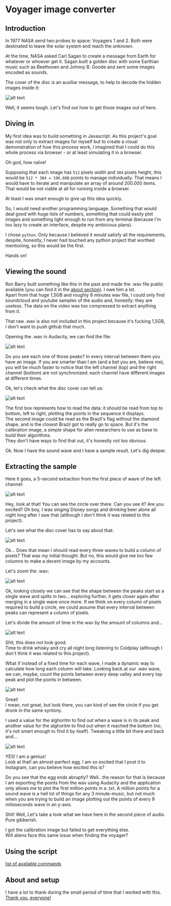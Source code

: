 # Voyager image converter


## Introduction

In 1977 NASA send two probes to space: Voyagers 1 and 2.
Both were destinated to leave the solar system and reach the unknown.

At the time, NASA asked Carl Sagan to create a message from Earth for whatever or whoever get it. Sagan built a golden disc with some Earthian music such as Beethoven and Johnny B. Goode and sent some images encoded as sounds.

The cover of the disc is an auxiliar message, to help to decode the hidden images inside it:

![alt text](./images/voayager-disc.png "Voyager disc")

Well, it seems tough. Let's find out how to get those images out of here.


## Diving in

My first idea was to build something in Javascript. As this project's goal was not only to extract images for myself but to create a visual demonstration of how this process work, I imagined that I could do this whole process via browser - or at least simulating it in a browser.

Oh god, how naïve!

Supposing that each image has `512` pixels width and `384` pixels height, this would be `512 * 384 = 196.608` points to manage individually. That means I would have to iterate and manipulate an array of around 200.000 items. That would be not viable at all for running inside a browser.

At least I was smart enough to give up this idea quickly.

So, I would need another programming language. Something that would deal good with huge lists of numbers, something that could easily plot images and something light enough to run from any terminal (because I'm too lazy to create an interface, despite my ambicious plans).

I chose `python`. Only because I believed it would satisfy all the requirements, despite, honestly, I never had touched any python project that worthed mentioning, so this would be the first.

Hands on!


## Viewing the sound

Ron Barry built something like this in the past and made the .wav file public available (you can find it in the [about section](credits.MD)). I owe him a lot.  
Apart from that huge 1,5GB and roughly 8 minutes wav file, I could only find soundcloud and youtube samples of the audio and, honestly: they are useless. The data on the video was too compressed to extract anything from it.

That raw .wav is also not included in this project because it's fucking 1,5GB, I don't want to push github that much.

Opening the .wav in Audacity, we can find the file:

![alt text](./images/wav_full.png "Wav File")

Do you see each one of those peaks? In every interval between them you have an image. If you are smarter than I am (and a bet you are, believe me), you will be much faster to notice that the left channel (top) and the right channel (bottom) are not synchronized: each channel have different images at different times.

Ok, let's check what the disc cover can tell us:

![alt text](./images/voyager_disc-detail.png "How to read")

The first box represents how to read the data: it should be read from top to bottom, left to right, plotting the points in the sequence it displays.  
The second image could be read as the Brazil's flag without the diamond shape, and is the closest Brazil got to really go to space. But it's the calibration image, a simple shape for alien researchers to use as base to build their algorithms.  
They don't have ways to find that out, it's honestly not too obvious.

Ok. Now I have the sound wave and I have a sample result. Let's dig deeper.


## Extracting the sample

Here it goes, a 5-second extraction from the first piece of wave of the left channel:

![alt text](./images/wav-circle.png "Circle in the wave")

Hey, look at that! You can see the circle over there. Can you see it? Are you excited? Oh boy, I was singing Disney songs and drinking beer alone all night long after I saw that (although I don't think it was related to this project).

Let's see what the disc cover has to say about that:

![alt text](./images/wav_read.png "Disc cover waves")

Ok... Does that mean I should read every three waves to build a column of pixels? That was my initial thought. But no, this would give me too few columns to make a decent image by my accounts.

Let's zoom the .wav:

![alt text](./images/wav-circle_opening.png "Circle in the wave (zoom)")

Ok, looking closely we can see that the shape between the peaks start as a single wave and splits in two... exploring further, it gets closer again after merging in a single wave once more. If we think on every column of pixels required to build a circle, we could assume that every interval between peaks can represent a column of pixels.

Let's divide the amount of time in the wav by the amount of columns and...

![alt text](./images/nothing.jpeg "Nothing!")

Shit, this does not look good.  
Time to drink whisky and cry all night long listening to Coldplay (although I don't think it was related to this project).

What if instead of a fixed time for each wave, I made a dynamic way to calculate how long each column will take. Looking back at our .wav wave, we can, maybe, count the points between every deep valley and every top peak and plot the points in between.

![alt text](./images/almost.jpeg "Almost!")

Great!  
I mean, not great, but look there, you can kind of see the circle if you get drunk in the same syntony.

I used a value for the alghoritm to find out when a wave is in its peak and another value for the alghoritm to find out when it reached the bottom (no, it's not smart enough to find it by itself). Tweaking a little bit there and back and...

![alt text](./images/circle-1.jpeg "The circle")

YES! I am a genius!  
Look at that! an almost-perfect egg. I am so excited that I post it to Instagram, can you believe how excited this is?

Do you see that the egg ends abruptly? Well.. the reason for that is because I am exporting the points from the wav using Audacity and the application only allows me to plot the first million points in a .txt. A million points for a sound wave is a hell lot of things for any 3 minute-music, but not much when you are trying to build an image plotting out the points of every 9 milisseconds wave in an y-axis.

Shit!
Well, Let's take a look what we have here in the second piece of audio.  
Pure gibberish.

I got the calibration image but failed to get everything else.  
Will aliens face this same issue when finding the voyager?







## Using the script
[list of available commands](commands.MD)



## About and setup
I have a lot to thank during the small period of time that I worked with this.  
[Thank you, everyone!](credits.MD)




